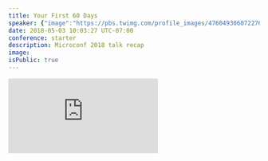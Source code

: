 ```yaml
---
title: Your First 60 Days
speaker: {"image":"https://pbs.twimg.com/profile_images/476049306072276993/s9QMnPC5.jpeg","name":"Patrick McKenzie","title":"Atlas","bioUrl":"http://www.microconf.com/starter/speakers/patrick-mckenzie/","twitter":"patio11","website":"http://www.kalzumeus.com","location":"東京都 Tokyo","description":"I work for the Internet, at @stripe, mostly on Atlas.","verified":false}
date: 2018-05-03 10:03:27 UTC-07:00
conference: starter
description: Microconf 2018 talk recap
image:
isPublic: true
---
```


<div class="iframe-wrapper"><iframe class="responsive-iframe" src="https://www.facebook.com/plugins/video.php?href=https%3A%2F%2Fbusiness.facebook.com%2Fteamlanio%2Fvideos%2F1679128498802440%2F&show_text=0&width=560" scrolling="no" frameborder="0" allowTransparency="true" allowFullScreen="true" /></div>

<div class="iframe-wrapper"><iframe class="responsive-iframe" src="https://www.facebook.com/plugins/video.php?href=https%3A%2F%2Fbusiness.facebook.com%2Fteamlanio%2Fvideos%2F1679137985468158%2F&show_text=0&width=560" scrolling="no" frameborder="0" allowTransparency="true" allowFullScreen="true" /></div>

<!-- https://twitter.com/mijustin/status/988986209987842051 -->

You'll learn:

- How to beat decision paralysis
- How to know exactly what to build
- How to build a marketing platform to attract your perfect audience

# Intro

Patrick ran five Software/training/consulting businesses from 2006 through 2016, and most recently started working at Stripe. His first Microconf was in 2011.

The Microconf mentality lets us lead the lives we want to live. Having a great business means you can be more present for our families and our communities, and have a better way of working. It's not just _how_ you do it, it's also _why_ you do it - don't loose sight of that.

The title of this talk - Your First 60 Days - is misleading. What you do over your first 60 days is important, but not nearly as important as what you do consistently over a 40 year career.

Keep an eye on the long game of providing value to your community and capturing value for yourself.

---

## Decision making over the long haul

![#small](https://i.imgur.com/OdpUqPd.png)

Decision paralysis as a founder can be worse than making the wrong decision. Instead of agonizing over perfection, it's almost always better to just ship ideas and see if they worked.

- **Make more small bets.** Not ever decision you make _needs_ to be the right one, so make decisions in a way that optimizes for learning. Very little of what you do in business are "trapdoor" (irreversible) decisions.
- **Decide quickly** on reversible things that don't matter in the long run. Don't agonize about if you've hit perfection, just get it out the door. Making more decisions faster and learning from them is a better strategy than trying to make the perfect decision every time.
- **Maximize for the long term.** You have a sharply limited amount of time as an entrepreneur - do things that will still matter and be relevant 40 years from now.

### Grinding, duh

How are you going to build a business in the next 60 days? Easy - you're going to grind.

You don't need to be an expert, or have the perfect long term grand strategy, or know what you're doing: you need to go out there every day doing repetitive things that generate small amounts of value, and you need to keep doing it a lot over a long amount of time.

## What should I build?

"What should I build" is the wrong question to ask first. Instead, ask "who do I want to serve?"

What people communities do you feel a calling towards? Don't look at building a business as a quick way to make money, look at it as a big part of your life for several years. The audience you pick will have a huge impact on your quality of life.

Patrick made the mistake of not choosing the people he would be serving first with a business that made a service for dental offices. Did he feel like he could bounce up every morning with enthusiasm at the prospect of talking to dental offices? Oh God no!

"Oh God no!" is the wrong reaction to have when thinking about your customers. To maximize your quality of life and chance of success in business, don't serve people you feel contempt for.

Instead, choose to serve people:

- ...**who you're energized in talking to**. Who are you never tired to talk to? Who are you excited to work with? Patrick bounces with enthusiasm talking to Microconf people, and got really tired talking to teachers for the 6 years he ran [Bingo Card Creator](https://www.bingocardcreator.com/).
- ...**whose problems are tractable**. Making a dent in global poverty is an awesome mission to have, and not one that a single person working really hard for several years can reasonably materially impact.
- ...**with money**. Serve people who can afford to pay for your solutions, which usually means businesses. If you have charitable impulses, it's much easier and more effective to be charitable with a healthy business behind you than to undercharge.

## Assemble your business piece-by-piece

![Assemble your business piece-by-piece instead of striving for a perfect end state. #small](https://i.imgur.com/4CtYzts.jpg)

It's easy to look at currently successful businesses and think "wow, they have it all figured out," which can be discouraging. In reality, everyone is making it up as they go.

Even Patrick Collison - the cofounder of Stripe - has said that when going into early meetings with banks he felt like three squirrels in a trench coat.

Instead of targeting a business that's all put together, focus on adding a little piece at a time, similar to putting together a puzzle (though a puzzle isn't a perfect analogy - there's no perfectly defined end state in business).

View work on your business as snapping in another little puzzle piece that brings you towards a more finished product:

- a little bit of marketing gets you a little more credibility
- a little product development helps your customers to be a little more satisfied
- a single conversation with a customer helps you understand their desires and needs a little better

Adding small meaningful pieces every day that will still be there in several years is a great metric for success.

## Talk to people

![Patrick Collison cold-emailed Patrick McKenzie when Collison had first developed Stripe asking McKenzie to try it for Bingo Card Creator. Cold emailing, if you can do it, is a super useful entrepreneurial skill.](https://i.imgur.com/wxVcBTM.png)

It's never a bad time to talk to a customer or prospect. If you're capable of sending out cold emails, go for it.

If you hate setting up phone calls or emailing people, push through it. Talking to people is a tremendously important skill to develop as an entrepreneur.

## Marketing platform before product

Build a marketing platform to engage an audience before you build a product. Like knowing how to cook, a marketing platform is a great way to always have friends.

What does a marketing platform look like? At least:

- **3 "friend-catchers"**: If you know how to cook (a friend-catcher from Patrick's mom), you'll never lack for friends. If you build something that solves problems for people, you'll never lack people to talk to who have problems.
- **5 emails**: see the "Email course cheat sheet" section below for what these emails could look like
- **~45 days of grinding**: build the habit of talking to people every day. You don't need a grand strategy or a fancy process, just send a few emails and tweets.

### The ideal friend-catcher

![The ideal friend-catcher fixes a problem which is tractable, resonant, and underserved. #small ](https://i.imgur.com/CUXI7C1.png)

The ideal friend-catcher solves a problem that is:

- **Tractable**: To genuinely solve the problem your friend-catcher promises to solve, tackle problems that are manageable. "How to solve global warming" probably can't be solved in a 7,000 word guide, but [making more money with salary negotiation](https://www.kalzumeus.com/2012/01/23/salary-negotiation/) can.
- **Resonant**: When your audience sees your friend-catcher exists, they should respond with "oh EFF yes! This is exactly what I need!" - that response means they're much more likely to share your friend-catcher. How do you find problems your audience will resonate with? Pay attention to the pains your audience has (ex: Javascript Developers feel visceral pain about build pipelines).
- **Underserved**: There are many 101 guides to any topic, but 201 guides are scarce. There are many guides about specific technologies, but guides about how to use multiple related technologies together are scarce.

### Great forms of friend-catchers

![Amy Hoy's Ruby on Rails Cheat Sheet is the friend-catcher she used to befriend Patrick. #small](https://i.imgur.com/h7LWrYw.png)

Things you're already good at making are likely great form catchers. If you're struggling for ideas on what specifically to build, try:

- **Stick-a-fork-in-it-and-it-is-done guide**: Write the definitive guide on how to solve one broadly applicable and tightly scoped problem and people will use it for years.
- **Excel-replacement Calculator**: Presenting a useful bit of math in a format that can be used by people who can't code is unreasonably effective. There's no calculation too trivial! (ex: [A/B testing statistical significance](https://abtestguide.com/calc/) is hard math for normal people)
- **Definitive curated list of resources**: Plant a flag on the internet of a definitive list of everything great and outstanding in this field (ex: Josh Kaufman's [definitive list of the best business books](https://personalmba.com/best-business-books/)).
- **Cheatsheets**: Amy Hoy made the Ruby on Rails Cheatsheet that turned her into a celebrity in the Rails community. Patrick was afraid to talk to her the first time he saw her in person because of her fame in making great friend-catcher cheat sheets.

## Get their email

![Stripe puts a call to action on every one of their friend-catchers.](https://i.imgur.com/p87GRIU.png)

On each of your friend-catchers, include a way to collect your audience's email addresses. You're effectively saying "hey, if you like this, give me your email address so I can send you more things you like."

Making a call to action isn't rocket science. Make a promise for what you're going to give someone if they give you their email address, and add a field they can type their address in. This strategy is unreasonably effective at collecting people who have problems you can solve.

## Email Literally Everyone

In your first 60 days of grinding, make a habit of looking at everyone who's signed up since yesterday and sending them a personal email: "Hey, it's me! I'm unreasonably interested in this topic, and I'd love to chat with you about it."

Being able to individually email everyone on your list is a huge advantage that bigger companies don't have, so take advantage of it! As long as you can, make a personal connection with each member of your audience.

## Email course cheat sheet

Here's everything you need to know about putting together an email course:

- **Make a promise with every subject line and overdeliver**. This is the one copywriting trick you need to know if you know no others.
- **Write 75% of emails to educate and 25% to sell**. Sales emails work best on their own instead of getting hidden in educational content. Don't forget to ask for the freaking sale, even if it's embarrassing!
- **Front-load delivery**. Your audience will be at their happiest right when they sign up, so immediately start providing value. Emailing ~3 times in the first week and ~6 times in the first month is fine.
- **Email once ever 2-4 weeks after your email course ends**. After the end of the course, then you can back off so your audience can decide if they actually like you. Promise "more things you like."

There's a world of people - find the people that love hearing from you, and establish the expectation that you'll be sending them more things they like.

For more on nailing email, check out Patrick's blog post [You Should Probably Send More Email Than You Do](https://www.kalzumeus.com/2012/05/31/can-i-get-your-email/) and his email training course [Hacking Lifecycle Emails for Software Companies](https://training.kalzumeus.com/lifecycle-emails). Patrick's course is free to anyone who has attended MicroConf - just [send him an email](mailto:patrick@kalzumeus.com) for access!

### Checkpoints

In the beginning research phase, you should be doing nothing _but_ talking to customers. Try to hit:

- **10 great conversations** - 25 for SaaS
- **500 email addresses**. Don't worry about any kind of marketing automation until you have at least 500 people on your list - just keep writing.
- **10 commits to buy** - 25 in SaaS - or you'll have a super hard time selling it.

Once you've done that, you can move into the doing-cool-stuff-with-your-business fun expressive work of actually building something, but talking to customers isn't something you can grow out of. If you stay in this business you're going to be researching and talking to customers for the rest of your life.

Why wait to hit those metrics? It's too easy to hide in the code cave for a few weeks that turn into months without talking to customers. Commit to talk to people first and you'll develop better habits while you're developing.

## Objective external indicia of progress

The work you're able to get done in a given week is extremely limited. Patrick finds it useful to organize his week like a dinner plate to combat business ADD:

- **one main dish** - the main thing you want to accomplish this week, taking up half your dinner plate.
- **two side dishes** - two things you want to get done that will likely get done this week, each taking up a quarter of your dinner plate.
- **dessert** - everything else. Don't expect to get any desserts done.

One of your three weekly allocated spots on your dinner plate should be something you don't like but need to do, and one should always be talking to customers.

For every piece of work you do (except talking to customers), you should have some type of of progress that's published like a tweet or an article.

## Build the actual thing

You're likely interested in this content because you already have the skill of building things pretty dialled in.

If you're feeling imposter syndrome, remember that building an awesome thing doesn't mean building the _best_ thing. Your thing doesn't have to be a work of outstanding genius that will be studied 200 years from now.

The bar for businesses in the economy is _just_ above making something so bad you get sued. This is disconcerting and freeing.

### Abuse your advantages

Patrick was applying for a mortgage in Japan and was worried he'd be racially stereotyped by Japanese banks. His real estate broker said "don't worry - I got this," and followed through with 4 out of 4 approvals.

Patrick thought he'd just gotten lucky, but his loan officer let Patrick know that he had talked to every loan officer for two hours on Patrick's behalf, because "this is what I do."

**"This is what I do"** is an amazing sales message. You can become the person that's unreasonably good at the details of an esoteric topic, which quickly builds trust with customers.

Even if you just spend 60 days on a topic, you'll probably quickly become the world's leading expert in that specific thing. How many people are studying javascript pipelines?

**Be _irrationally_ responsive to customers**, especially in the beginning. Huge businesses have very complex processes involving low paid employees. You can do _so_ much better than that as an independent business owner every time because you're not just head of customer support making outlandish promises, you're the lead engineer that can fulfill those promises a week later.

**Move fast and _make things_**. Most companies in the world don't have a development team capable of making _anything_, or a marketing team capable of _selling anything_. You can build things that both increase the value of the thing you're building _and_ increase your ability to market and sell that thing. For more on this topic, check out Patrick's past Microconf talk [Building Things To Help Sell The Things You Build](https://vimeo.com/72140534).

## Charge more

![Reasonable product pricing floors that work.](https://i.imgur.com/7rCqbcz.png)

Charging more will get you more money, get you better customers, and attract people who you want to serve.

How much more should you charge? Whatever your number is right now, raise it.

If you charge in tiers, you can segment out customers getting outstanding value from you. Health Care businesses care much more about backups than other industries, so let them pay you more.

# Boring Business Advice

## Immediately

- get a new **business credit card** and put every business expense on it to make accounting a lot easier
- sign up for business **gmail/google apps account** for custom email addresses (ex: `accounts@${domain}`, `receipts@${domain}`) to organize incoming email and make it easier to transfer all of your accounts to someone else
- use a **password manager** as a reminder of what your passwords are _and_ what accounts you have.

## Medium term

- get an accountant - they'll make you the most amount of money of any professional you hire
- find a peer group to talk shop with and meet regularly to bounce ideas off of
- de-risk your family life with:
  - Retirement savings. Check out [Wealth & Investing for Founders](https://leanpub.com/wealthforfounders) by John Knox at Microconf.
  - Insurance. Both term life and long-term disability
  - Go to the gym like it is your job

## Stripe Atlas

If you're getting started, Patrick works with [Stripe Atlas](https://stripe.com/atlas) to help companies get up and running. They can help create a C-Corp, S-Corp, business bank account, and community of business people (including lawyers and accountants) to help you through problems.

# Questions

**Why don't you like blog posts?**

_My blog has ~3M words on it, and it was a mistake._

_Don't make one of your life commitments keeping it up to date. A dead blog is worse than no blog at all._

_Instead of a blog, post articles on your website that are definite evergreen guides._

**How did you become such a good storyteller?**

![The Hero's Journey](https://i.imgur.com/SjbTPTH.png)

_I'm the storyteller of my Irish Catholic family's generation. It seems to work for me for business so I lean into it._

_I don't have a great guide other than grinding at it. Tell more stories!_

_Try adopting narrative structure like [the hero's journey](https://en.wikipedia.org/wiki/Hero%27s_journey)._

**Do you hate B2C?**

_I don't have an emotional hatred of B2C - I don't hate anyone anywhere. Hating people is a commitment of emotional energy in the future and I'd rather commit to positive things._

_Google and Apple have a war chest of hundreds of billions of dollars. You can't beat them at the B2C game._

_If you have to create a B2C, pick a demographic that has some money to pay and is super emotionally invested. Most consumers are pathologically bad at spending money on things. Pro-sumers like skaters who spend $800 on skates or [the guy who sold gaming tables](/chad-deshon) are better._

**How do you split time spent talking to customers vs. building your product?**

_It depends on where you are in the cycle. I do 50/25/25 to tactical marketing/talking to customers/product._

_If I didn't have a laser focus of what the product is, I'd spend the 50 on talking to people. Do it first thing in the morning so you can do the trivial, easy, fun work of building stuff later._

**My favorite talk is your [Hello Ladies talk from Business of software](https://vimeo.com/96701548) where you recommend building products for underserved audiences. How do you build things for people who aren't like you?**

_Even software for software developers is a huge market opportunity - if you're building software for people similar to you, it's probably still a good market._

_Some markets can't pay, so don't serve a market like that. A market like "women in tech positions" is a great underserved market._

Chat with patrick at @patio11, patrick@kalzumeus.com, or patio11@stripe.com.
